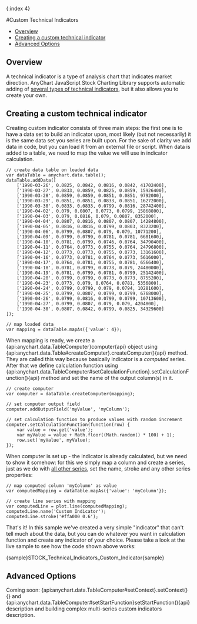 {:index 4}

#Custom Technical Indicators

* [Overview](#overview)
* [Creating a custom technical indicator](#creating_a_custom_technical_indicator)
* [Advanced Options](#advanced_options)

## Overview

A technical indicator is a type of analysis chart that indicates market direction. AnyChart JavaScript Stock Charting Library supports automatic adding of [several types of technical indicators](Supported_Technical_Indicators), but it also allows you to create your own.

## Creating a custom technical indicator

Creating custom indicator consists of three main steps: the first one is to have a data set to build an indicator upon, most likely (but not necessarily) it is the same data set you series are built upon. For the sake of clarity we add data in code, but you can load it from an external file or script. When data is added to a table, we need to map the value we will use in indicator calculation.

```
// create data table on loaded data
var dataTable = anychart.data.table();
dataTable.addData([
    ['1990-03-26', 0.0825, 0.0842, 0.0816, 0.0842, 41702400],
    ['1990-03-27', 0.0833, 0.0859, 0.0825, 0.0859, 15926400],
    ['1990-03-28', 0.0859, 0.0859, 0.0851, 0.0851, 9792000],
    ['1990-03-29', 0.0851, 0.0851, 0.0833, 0.0851, 16272000],
    ['1990-03-30', 0.0833, 0.0833, 0.0799, 0.0816, 28742400],
    ['1990-04-02', 0.079, 0.0807, 0.0773, 0.0799, 15868800],
    ['1990-04-03', 0.079, 0.0816, 0.079, 0.0807, 8352000],
    ['1990-04-04', 0.0807, 0.0816, 0.0807, 0.0807, 14284800],
    ['1990-04-05', 0.0816, 0.0816, 0.0799, 0.0803, 8323200],
    ['1990-04-06', 0.0799, 0.0807, 0.079, 0.079, 10771200],
    ['1990-04-09', 0.0799, 0.0799, 0.0781, 0.0781, 6681600],
    ['1990-04-10', 0.0781, 0.0799, 0.0746, 0.0764, 34790400],
    ['1990-04-11', 0.0764, 0.0773, 0.0755, 0.0764, 24796800],
    ['1990-04-12', 0.0773, 0.0773, 0.0755, 0.0773, 13161600],
    ['1990-04-16', 0.0773, 0.0781, 0.0764, 0.0773, 5616000],
    ['1990-04-17', 0.0764, 0.0781, 0.0755, 0.0781, 6566400],
    ['1990-04-18', 0.0781, 0.0799, 0.0773, 0.079, 24480000],
    ['1990-04-19', 0.0781, 0.0799, 0.0781, 0.0799, 25142400],
    ['1990-04-20', 0.0799, 0.0799, 0.0773, 0.0773, 8755200],
    ['1990-04-23', 0.0773, 0.079, 0.0764, 0.0781, 5356800],
    ['1990-04-24', 0.0799, 0.0799, 0.079, 0.0794, 10281600],
    ['1990-04-25', 0.0799, 0.0807, 0.0799, 0.0799, 6768000],
    ['1990-04-26', 0.0799, 0.0816, 0.0799, 0.0799, 10713600],
    ['1990-04-27', 0.0799, 0.0807, 0.079, 0.079, 4204800],
    ['1990-04-30', 0.0807, 0.0842, 0.0799, 0.0825, 34329600]
]);

// map loaded data
var mapping = dataTable.mapAs({'value': 4});
```

When mapping is ready, we create a {api:anychart.data.TableComputer}computer{api} object using {api:anychart.data.Table#createComputer}.createComputer(){api} method. They are called this way because basically indicator is a *computed* series. After that we define calculation function using {api:anychart.data.TableComputer#setCalculationFunction}.setCalculationFunction(){api} method and set the name of the output column(s) in it.

```
// create computer
var computer = dataTable.createComputer(mapping);

// set computer output field
computer.addOutputField('myValue', 'myColumn');

// set calculation function to produce values with random increment
computer.setCalculationFunction(function(row) {
    var value = row.get('value');
    var myValue = value + Math.floor((Math.random() * 100) + 1);
    row.set('myValue', myValue);
});
```

When computer is set up - the indicator is already calculated, but we need to show it somehow: for this we simply map a column and create a series, just as we do with [all other series](../Data), set the name, stroke and any other series properties:

```
// map computed column 'myColumn' as value
var computedMapping = dataTable.mapAs({'value': 'myColumn'});

// create line series with mapping
var computedLine = plot.line(computedMapping);
computedLine.name('Custom Indicator');
computedLine.stroke('#ffa000 0.6');
```

That's it! In this sample we've created a very simple "indicator" that can't tell much about the data, but you can do whatever you want in calculation function and create any indicator of your choice. Please take a look at the live sample to see how the code shown above works:

{sample}STOCK\_Technical\_Indicators\_Custom\_Indicator{sample}

## Advanced Options

Coming soon: {api:anychart.data.TableComputer#setContext}.setContext(){} and {api:anychart.data.TableComputer#setStartFunction}setStartFunction(){api} description and building complex multi-series custom indicators description.


